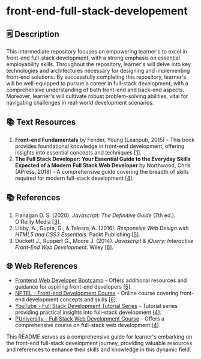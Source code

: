 # front-end-full-stack-developement
## 🗒️ Description

This intermediate repository focuses on empowering learner's to excel in front-end full-stack development, with a strong emphasis on essential employability skills. Throughout the repository, learner's will delve into key technologies and architectures necessary for designing and implementing front-end solutions. By successfully completing this repository, learner's will be well-equipped to pursue a career in full-stack development, with a comprehensive understanding of both front-end and back-end aspects. Moreover, learner's will cultivate robust problem-solving abilities, vital for navigating challenges in real-world development scenarios.

## 📚 Text Resources
1. **Front-end Fundamentals** by Fender, Young (Leanpub, 2015) - This book provides foundational knowledge in front-end development, offering insights into essential concepts and techniques [[1](https://www.upgrad.com/blog/skills-to-become-a-full-stack-developer/)].
2. **The Full Stack Developer: Your Essential Guide to the Everyday Skills Expected of a Modern Full Stack Web Developer** by Northwood, Chris (APress, 2018) - A comprehensive guide covering the breadth of skills required for modern full-stack development [[4](https://bootcamp.cvn.columbia.edu/blog/what-is-a-full-stack-developer/)].

## 📚 References
1. Flanagan D. S. (2020). *Javascript: The Definitive Guide* (7th ed.). O'Reilly Media [[3](https://in.indeed.com/career-advice/finding-a-job/how-to-become-full-stack-web-developer)].
2. Libby, A., Gupta, G., & Talesra, A. (2016). *Responsive Web Design with HTML5 and CSS3 Essentials*. Packt Publishing [[5](https://www.interviewbit.com/blog/front-end-developer-skills/)].
3. Duckett J., Ruppert G., Moore J. (2014). *Javascript & jQuery: Interactive Front-End Web Development*. Wiley [[6](https://skillcrush.com/blog/skills-to-become-a-front-end-developer/)].

## 🌐 Web References
- [Frontend Web Developer Bootcamp](https://www.freecodecamp.org/news/frontend-web-developer-bootcamp/) - Offers additional resources and guidance for aspiring front-end developers [[5](https://www.interviewbit.com/blog/front-end-developer-skills/)].
- [NPTEL - Front-end Development Course](https://nptel.ac.in/courses/106102064) - Online course covering front-end development concepts and skills [[6](https://skillcrush.com/blog/skills-to-become-a-front-end-developer/)].
- [YouTube - Full Stack Development Tutorial Series](https://www.youtube.com/watch?v=JGNTYXkVCVY&list=PLd3UqWTnYXOkTSBCBNyyhxo_jxlY_uTWA&index=2) - Tutorial series providing practical insights into full-stack development [[4](https://bootcamp.cvn.columbia.edu/blog/what-is-a-full-stack-developer/)].
- [PUniversity - Full Stack Web Development Course](https://puniversity.informaticsglobal.com:2229/login.aspx?direct=true&db=nlebk&AN=2233842&site=ehost-live) - Offers a comprehensive course on full-stack web development [[4](https://bootcamp.cvn.columbia.edu/blog/what-is-a-full-stack-developer/)].

This README serves as a comprehensive guide for learner's embarking on the front-end full-stack development journey, providing valuable resources and references to enhance their skills and knowledge in this dynamic field.
